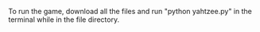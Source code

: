 To run the game, download all the files and run "python yahtzee.py" in the terminal while in the file directory.
